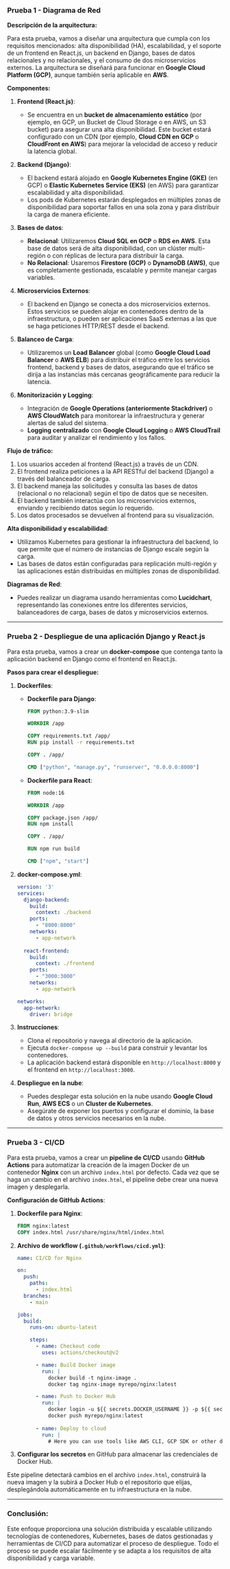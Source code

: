 ### Prueba 1 - Diagrama de Red

**Descripción de la arquitectura:**

Para esta prueba, vamos a diseñar una arquitectura que cumpla con los requisitos mencionados: alta disponibilidad (HA), escalabilidad, y el soporte de un frontend en React.js, un backend en Django, bases de datos relacionales y no relacionales, y el consumo de dos microservicios externos. La arquitectura se diseñará para funcionar en **Google Cloud Platform (GCP)**, aunque también sería aplicable en **AWS**.

**Componentes:**

1. **Frontend (React.js)**: 
   - Se encuentra en un **bucket de almacenamiento estático** (por ejemplo, en GCP, un Bucket de Cloud Storage o en AWS, un S3 bucket) para asegurar una alta disponibilidad. Este bucket estará configurado con un CDN (por ejemplo, **Cloud CDN en GCP** o **CloudFront en AWS**) para mejorar la velocidad de acceso y reducir la latencia global.

2. **Backend (Django)**:
   - El backend estará alojado en **Google Kubernetes Engine (GKE)** (en GCP) o **Elastic Kubernetes Service (EKS)** (en AWS) para garantizar escalabilidad y alta disponibilidad.
   - Los pods de Kubernetes estarán desplegados en múltiples zonas de disponibilidad para soportar fallos en una sola zona y para distribuir la carga de manera eficiente.

3. **Bases de datos**:
   - **Relacional**: Utilizaremos **Cloud SQL en GCP** o **RDS en AWS**. Esta base de datos será de alta disponibilidad, con un clúster multi-región o con réplicas de lectura para distribuir la carga.
   - **No Relacional**: Usaremos **Firestore (GCP)** o **DynamoDB (AWS)**, que es completamente gestionada, escalable y permite manejar cargas variables.

4. **Microservicios Externos**:
   - El backend en Django se conecta a dos microservicios externos. Estos servicios se pueden alojar en contenedores dentro de la infraestructura, o pueden ser aplicaciones SaaS externas a las que se haga peticiones HTTP/REST desde el backend.

5. **Balanceo de Carga**:
   - Utilizaremos un **Load Balancer** global (como **Google Cloud Load Balancer** o **AWS ELB**) para distribuir el tráfico entre los servicios frontend, backend y bases de datos, asegurando que el tráfico se dirija a las instancias más cercanas geográficamente para reducir la latencia.

6. **Monitorización y Logging**:
   - Integración de **Google Operations (anteriormente Stackdriver)** o **AWS CloudWatch** para monitorear la infraestructura y generar alertas de salud del sistema.
   - **Logging centralizado** con **Google Cloud Logging** o **AWS CloudTrail** para auditar y analizar el rendimiento y los fallos.

**Flujo de tráfico:**
1. Los usuarios acceden al frontend (React.js) a través de un CDN.
2. El frontend realiza peticiones a la API RESTful del backend (Django) a través del balanceador de carga.
3. El backend maneja las solicitudes y consulta las bases de datos (relacional o no relacional) según el tipo de datos que se necesiten.
4. El backend también interactúa con los microservicios externos, enviando y recibiendo datos según lo requerido.
5. Los datos procesados se devuelven al frontend para su visualización.

**Alta disponibilidad y escalabilidad**:
- Utilizamos Kubernetes para gestionar la infraestructura del backend, lo que permite que el número de instancias de Django escale según la carga.
- Las bases de datos están configuradas para replicación multi-región y las aplicaciones están distribuidas en múltiples zonas de disponibilidad.

**Diagramas de Red**:
- Puedes realizar un diagrama usando herramientas como **Lucidchart**, representando las conexiones entre los diferentes servicios, balanceadores de carga, bases de datos y microservicios externos.

---

### Prueba 2 - Despliegue de una aplicación Django y React.js

Para esta prueba, vamos a crear un **docker-compose** que contenga tanto la aplicación backend en Django como el frontend en React.js.

**Pasos para crear el despliegue:**

1. **Dockerfiles**:
   - **Dockerfile para Django**:
     ```Dockerfile
     FROM python:3.9-slim

     WORKDIR /app

     COPY requirements.txt /app/
     RUN pip install -r requirements.txt

     COPY . /app/

     CMD ["python", "manage.py", "runserver", "0.0.0.0:8000"]
     ```

   - **Dockerfile para React**:
     ```Dockerfile
     FROM node:16

     WORKDIR /app

     COPY package.json /app/
     RUN npm install

     COPY . /app/

     RUN npm run build

     CMD ["npm", "start"]
     ```

2. **docker-compose.yml**:
   ```yaml
   version: '3'
   services:
     django-backend:
       build:
         context: ./backend
       ports:
         - "8000:8000"
       networks:
         - app-network
     
     react-frontend:
       build:
         context: ./frontend
       ports:
         - "3000:3000"
       networks:
         - app-network

   networks:
     app-network:
       driver: bridge
   ```

3. **Instrucciones**:
   - Clona el repositorio y navega al directorio de la aplicación.
   - Ejecuta `docker-compose up --build` para construir y levantar los contenedores.
   - La aplicación backend estará disponible en `http://localhost:8000` y el frontend en `http://localhost:3000`.

4. **Despliegue en la nube**:
   - Puedes desplegar esta solución en la nube usando **Google Cloud Run**, **AWS ECS** o un **Cluster de Kubernetes**.
   - Asegúrate de exponer los puertos y configurar el dominio, la base de datos y otros servicios necesarios en la nube.

---

### Prueba 3 - CI/CD

Para esta prueba, vamos a crear un **pipeline de CI/CD** usando **GitHub Actions** para automatizar la creación de la imagen Docker de un contenedor **Nginx** con un archivo `index.html` por defecto. Cada vez que se haga un cambio en el archivo `index.html`, el pipeline debe crear una nueva imagen y desplegarla.

**Configuración de GitHub Actions**:

1. **Dockerfile para Nginx**:
   ```Dockerfile
   FROM nginx:latest
   COPY index.html /usr/share/nginx/html/index.html
   ```

2. **Archivo de workflow (`.github/workflows/cicd.yml`)**:
   ```yaml
   name: CI/CD for Nginx

   on:
     push:
       paths:
         - index.html
     branches:
       - main

   jobs:
     build:
       runs-on: ubuntu-latest

       steps:
         - name: Checkout code
           uses: actions/checkout@v2

         - name: Build Docker image
           run: |
             docker build -t nginx-image .
             docker tag nginx-image myrepo/nginx:latest

         - name: Push to Docker Hub
           run: |
             docker login -u ${{ secrets.DOCKER_USERNAME }} -p ${{ secrets.DOCKER_PASSWORD }}
             docker push myrepo/nginx:latest
         
         - name: Deploy to cloud
           run: |
             # Here you can use tools like AWS CLI, GCP SDK or other deployment tools to update the image in the cloud platform.
   ```

3. **Configurar los secretos** en GitHub para almacenar las credenciales de Docker Hub.

Este pipeline detectará cambios en el archivo `index.html`, construirá la nueva imagen y la subirá a Docker Hub o el repositorio que elijas, desplegándola automáticamente en tu infraestructura en la nube.

---

### Conclusión:

Este enfoque proporciona una solución distribuida y escalable utilizando tecnologías de contenedores, Kubernetes, bases de datos gestionadas y herramientas de CI/CD para automatizar el proceso de despliegue. Todo el proceso se puede escalar fácilmente y se adapta a los requisitos de alta disponibilidad y carga variable.